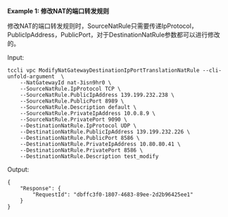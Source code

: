 **Example 1: 修改NAT的端口转发规则**

修改NAT的端口转发规则时，SourceNatRule只需要传递IpProtocol，PublicIpAddress，PublicPort，对于DestinationNatRule参数都可以进行修改的。

Input: 

```
tccli vpc ModifyNatGatewayDestinationIpPortTranslationNatRule --cli-unfold-argument  \
    --NatGatewayId nat-3isn9hr0 \
    --SourceNatRule.IpProtocol TCP \
    --SourceNatRule.PublicIpAddress 139.199.232.238 \
    --SourceNatRule.PublicPort 8989 \
    --SourceNatRule.Description default \
    --SourceNatRule.PrivateIpAddress 10.0.8.9 \
    --SourceNatRule.PrivatePort 9090 \
    --DestinationNatRule.IpProtocol UDP \
    --DestinationNatRule.PublicIpAddress 139.199.232.226 \
    --DestinationNatRule.PublicPort 8586 \
    --DestinationNatRule.PrivateIpAddress 10.80.80.41 \
    --DestinationNatRule.PrivatePort 8586 \
    --DestinationNatRule.Description test_modify
```

Output: 
```
{
    "Response": {
        "RequestId": "dbffc3f0-1807-4683-89ee-2d2b96425ee1"
    }
}
```


